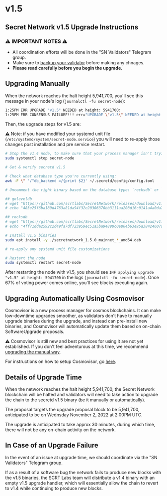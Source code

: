 # v1.5

## Secret Network v1.5 Upgrade Instructions <a href="#secret-network-v1-5-upgrade-instructions" id="secret-network-v1-5-upgrade-instructions"></a>

### ⚠️ IMPORTANT NOTES ⚠️ <a href="#important-notes" id="important-notes"></a>

* All coordination efforts will be done in the "SN Validators" Telegram group.
* Make sure to [backup your validator](../maintaining-a-node-validator/validator-backup.md) before making any chnages.
* **Please read carefully before you begin the upgrade.**

## Upgrading Manually <a href="#upgrading-manually" id="upgrading-manually"></a>

When the network reaches the halt height 5,941,700, you'll see this message in your node's log (`journalctl -fu secret-node`):

```bash
1:25PM ERR UPGRADE "v1.5" NEEDED at height: 5941700:
1:25PM ERR CONSENSUS FAILURE!!! err="UPGRADE \"v1.5\" NEEDED at height: 5941700
```

Then, the upgrade steps for v1.5 are:

⚠️ Note: if you have modified your systemd unit file (`/etc/systemd/system/secret-node.service`) you will need to re-apply those changes post installation and pre service restart.

```bash
# Stop the v1.4 node, to make sure that your process manager isn't trying to restart it while you upgrade
sudo systemctl stop secret-node

# Get & verify secretd v1.5

# Check what database type you're currently using:
awk -F \" '/^db_backend =/{print $2}' ~/.secretd/config/config.toml

# Uncomment the right binary based on the database type: `rocksdb` or `goleveldb`

## goleveldb
# wget "https://github.com/scrtlabs/SecretNetwork/releases/download/v1.5.0/secretnetwork_1.5.0_mainnet_goleveldb_amd64.deb"
# echo "483e25f6ba189d4763a81da94f32e20306370bb3111aa208d16c0141a4a0da7d secretnetwork_1.5.0_mainnet_goleveldb_amd64.deb" | sha256sum --check

## rocksdb
# wget "https://github.com/scrtlabs/SecretNetwork/releases/download/v1.5.0/secretnetwork_1.5.0_mainnet_rocksdb_amd64.deb"
# echo "4ff71dda2592c2d49fa7df723959ec51a5ba94890c0e804b63e95a38424607ae secretnetwork_1.5.0_mainnet_rocksdb_amd64.deb" | sha256sum --check

# Install v1.5 binaries
sudo apt install -y ./secretnetwork_1.5.0_mainnet_*_amd64.deb

# re-apply any systemd unit file customizations

# Restart the node
sudo systemctl restart secret-node
```

After restarting the node with v1.5, you should see `INF applying upgrade "v1.5" at height: 5941700` in the logs (`journalctl -fu secret-node`). Once 67% of voting power comes online, you'll see blocks executing again.

## Upgrading Automatically Using Cosmovisor <a href="#upgrading-automatically-using-cosmovisor" id="upgrading-automatically-using-cosmovisor"></a>

Cosmovisor is a new process manager for cosmos blockchains. It can make low-downtime upgrades smoother, as validators don't have to manually upgrade binaries during the upgrade, and instead can pre-install new binaries, and Cosmovisor will automatically update them based on on-chain SoftwareUpgrade proposals.

⚠️ Cosmovisor is still new and best practices for using it are not yet established. If you don't feel adventurous at this time, we recommend [upgrading the manual way](v1.5.md#upgrading-manually).

For instructions on how to setup Cosmovisor, go [here](../../../validators/migration/cosmovisor.md).

## Details of Upgrade Time <a href="#details-of-upgrade-time" id="details-of-upgrade-time"></a>

When the network reaches the halt height 5,941,700, the Secret Network blockchain will be halted and validators will need to take action to upgrade the chain to the secretd v1.5 binary (be it manually or automatically).

The proposal targets the upgrade proposal block to be 5,941,700, anticipated to be on Wednsday November 2, 2022 at 2:00PM UTC.

The upgrade is anticipated to take approx 30 minutes, during which time, there will not be any on-chain activity on the network.

## In Case of an Upgrade Failure <a href="#in-case-of-an-upgrade-failure" id="in-case-of-an-upgrade-failure"></a>

In the event of an issue at upgrade time, we should coordinate via the "SN Validators" Telegram group.

If as a result of a software bug the network fails to produce new blocks with the v1.5 binaries, the SCRT Labs team will distribute a v1.4 binary with an empty v1.5 upgrade handler, which will essentially allow the chain to revert to v1.4 while continuing to produce new blocks.
